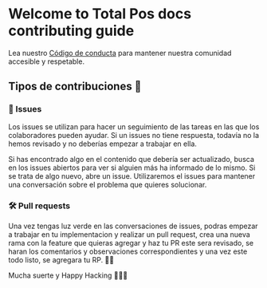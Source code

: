 # Welcome to Total Pos docs contributing guide

Lea nuestro [Código de conducta](./CODE_OF_CONDUCT.md) para mantener nuestra comunidad accesible y respetable.

## Tipos de contribuciones 📝

### 🐞 Issues
Los issues se utilizan para hacer un seguimiento de las tareas en las que los colaboradores pueden ayudar. Si un issues no tiene respuesta, todavía no la hemos revisado y no deberías empezar a trabajar en ella.

Si has encontrado algo en el contenido que debería ser actualizado, busca en los issues abiertos para ver si alguien más ha informado de lo mismo. Si se trata de algo nuevo, abre un issue. Utilizaremos el issues para mantener una conversación sobre el problema que quieres solucionar.

### 🛠️ Pull requests
Una vez tengas luz verde en las conversaciones de issues, podras empezar a trabajar en tu implementacion y realizar un pull request, crea una nueva rama con la feature que quieras agregar y haz tu PR este sera revisado, se haran los comentarios y observaciones correspondientes y una vez este todo listo, se agregara tu RP. 🍾🍾

Mucha suerte y Happy Hacking 🧑‍💻🎉
